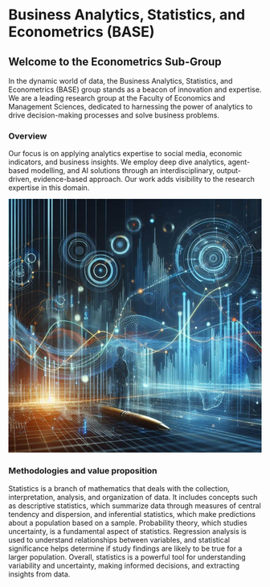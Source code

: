 # Business Analytics, Statistics, and Econometrics (BASE)

## Welcome to the Econometrics Sub-Group
In the dynamic world of data, the Business Analytics, Statistics, and Econometrics (BASE) group stands as a beacon of innovation and expertise. We are a leading research group at the Faculty of Economics and Management Sciences, dedicated to harnessing the power of analytics to drive decision-making processes and solve business problems.

### Overview
Our focus is on applying analytics expertise to social media, economic indicators, and business insights. We employ deep dive analytics, agent-based modelling, and AI solutions through an interdisciplinary, output-driven, evidence-based approach. Our work adds visibility to the research expertise in this domain.

<p align="center">
  <img src="https://github.com/ufs-za/BASE/blob/main/GAI/Images/BASE8.JPG" alt="BASE"/>
</p>

### Methodologies and value proposition
Statistics is a branch of mathematics that deals with the collection, interpretation, analysis, and organization of data. It includes concepts such as descriptive statistics, which summarize data through measures of central tendency and dispersion, and inferential statistics, which make predictions about a population based on a sample. Probability theory, which studies uncertainty, is a fundamental aspect of statistics. Regression analysis is used to understand relationships between variables, and statistical significance helps determine if study findings are likely to be true for a larger population. Overall, statistics is a powerful tool for understanding variability and uncertainty, making informed decisions, and extracting insights from data.
